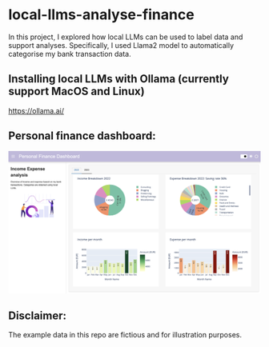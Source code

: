 # local-llms-analyse-finance
In this project, I explored how local LLMs can be used to label data and support analyses. Specifically, I used Llama2 model to automatically categorise my bank transaction data.

## Installing local LLMs with Ollama (currently support MacOS and Linux)
https://ollama.ai/

## Personal finance dashboard:
<img width="1505" alt="Screenshot 2024-02-02 at 12 00 46 AM" src="301816183-68142afa-58a8-4be9-940e-ede8ffb0da65.png">

## Disclaimer:
The example data in this repo are fictious and for illustration purposes.
